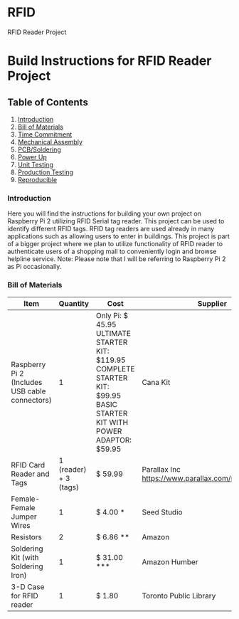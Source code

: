 # RFID
RFID Reader Project
# Build Instructions for RFID Reader Project

## Table of Contents
1. [Introduction](#introduction)
2. [Bill of Materials](#bill-of-materials)
3. [Time Commitment](#time-commitment)
4. [Mechanical Assembly](#mechanical-assembly)
5. [PCB/Soldering](#pcb-soldering)
6. [Power Up](#power-up)
7. [Unit Testing](#unit-testing)
8. [Production Testing](#production-testing)
9. [Reproducible](#reproducible)

### Introduction
Here you will find the instructions for building your own project on Raspberry Pi 2 utilizing RFID Serial tag reader. This project can be used to identify different RFID tags. RFID tag readers are used already in many applications such as allowing users to enter in buildings. This project is part of a bigger project where we plan to utilize functionality of RFID reader to authenticate users of a shopping mall to conveniently login and browse helpline service. 
Note: Please note that I will be referring to Raspberry Pi 2 as Pi occasionally. 

### Bill of Materials
|    Item                                              	|    Quantity                 	|    Cost                                                                                                                                       	|    Supplier                                                 	|
|------------------------------------------------------	|-----------------------------	|-----------------------------------------------------------------------------------------------------------------------------------------------	|-------------------------------------------------------------	|
|    Raspberry Pi 2 (Includes USB cable connectors)    	|    1                        	|    Only Pi: $ 45.95      ULTIMATE STARTER   KIT: $119.95   COMPLETE   STARTER KIT: $99.95   BASIC STARTER   KIT WITH POWER ADAPTOR: $59.95    	|    Cana Kit                                                 	|
|    RFID Card Reader and Tags                         	|    1 (reader) + 3 (tags)    	|    $ 59.99                                                                                                                                    	|    Parallax Inc   https://www.parallax.com/product/32390    	|
|    Female-Female Jumper Wires                        	|    1                        	|    $ 4.00 *                                                                                                                                   	|    Seed   Studio                                            	|
|    Resistors                                         	|    2                        	|    $ 6.86 **                                                                                                                                  	|    Amazon                                                   	|
|    Soldering Kit (with Soldering Iron)               	|    1                        	|    $ 31.00 ***                                                                                                                                	|    Amazon   Humber                                          	|
|    3-D Case for RFID reader                          	|    1                        	|    $ 1.80                                                                                                                                     	|    Toronto   Public Library                                 	|
